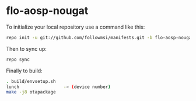 
flo-aosp-nougat
===========

To initialize your local repository use a command like this:
````bash
repo init -u git://github.com/followmsi/manifests.git -b flo-aosp-nougat
````
Then to sync up:
````bash
repo sync
````
Finally to build:
````bash
. build/envsetup.sh
lunch                 -> (device number)
make -j8 otapackage
````
